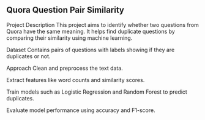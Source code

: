 ## Quora Question Pair Similarity
Project Description
This project aims to identify whether two questions from Quora have the same meaning. It helps find duplicate questions by comparing their similarity using machine learning.

Dataset
Contains pairs of questions with labels showing if they are duplicates or not.

Approach
Clean and preprocess the text data.

Extract features like word counts and similarity scores.

Train models such as Logistic Regression and Random Forest to predict duplicates.

Evaluate model performance using accuracy and F1-score.
